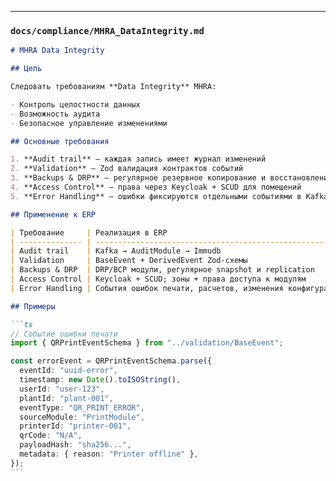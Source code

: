 ---

### `docs/compliance/MHRA_DataIntegrity.md`

````markdown
# MHRA Data Integrity

## Цель

Следовать требованиям **Data Integrity** MHRA:

- Контроль целостности данных
- Возможность аудита
- Безопасное управление изменениями

## Основные требования

1. **Audit trail** – каждая запись имеет журнал изменений
2. **Validation** – Zod валидация контрактов событий
3. **Backups & DRP** – регулярное резервное копирование и восстановление
4. **Access Control** – права через Keycloak + SCUD для помещений
5. **Error Handling** – ошибки фиксируются отдельными событиями в Kafka

## Применение к ERP

| Требование     | Реализация в ERP                                                            |
| -------------- | --------------------------------------------------------------------------- |
| Audit trail    | Kafka → AuditModule → Immudb                                                |
| Validation     | BaseEvent + DerivedEvent Zod-схемы                                          |
| Backups & DRP  | DRP/BCP модули, регулярное snapshot и replication                           |
| Access Control | Keycloak + SCUD; зоны + права доступа к модулям                             |
| Error Handling | События ошибок печати, расчетов, изменения конфигураций публикуются в Kafka |

## Примеры

```ts
// Событие ошибки печати
import { QRPrintEventSchema } from "../validation/BaseEvent";

const errorEvent = QRPrintEventSchema.parse({
  eventId: "uuid-error",
  timestamp: new Date().toISOString(),
  userId: "user-123",
  plantId: "plant-001",
  eventType: "QR_PRINT_ERROR",
  sourceModule: "PrintModule",
  printerId: "printer-001",
  qrCode: "N/A",
  payloadHash: "sha256...",
  metadata: { reason: "Printer offline" },
});
```
````
